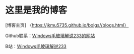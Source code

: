 # 这里是我的博客

[博客主页] （https://jkmu5735.github.io/bolgs//blogs.html）


Github联系：[Windows毛玻璃解说233的网站](https://space.bilibili.com/1601172780)

B站：[Windows毛玻璃解说233](https://space.bilibili.com/1601172780)
